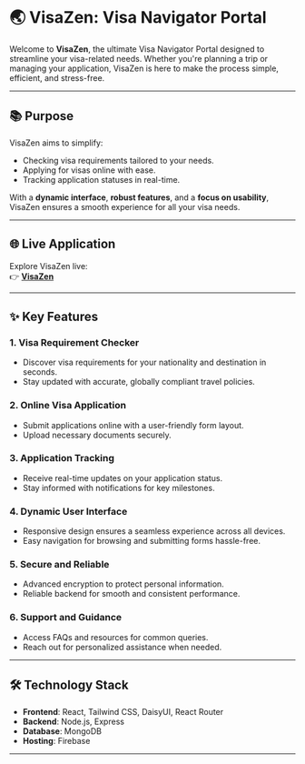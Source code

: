 # 🌏 **VisaZen**: Visa Navigator Portal  

Welcome to **VisaZen**, the ultimate Visa Navigator Portal designed to streamline your visa-related needs. Whether you're planning a trip or managing your application, VisaZen is here to make the process simple, efficient, and stress-free.  

---

## 📚 **Purpose**  

VisaZen aims to simplify:  
- Checking visa requirements tailored to your needs.  
- Applying for visas online with ease.  
- Tracking application statuses in real-time.  

With a **dynamic interface**, **robust features**, and a **focus on usability**, VisaZen ensures a smooth experience for all your visa needs.  

---

## 🌐 **Live Application**  

Explore VisaZen live:  
👉 [**VisaZen**](https://visazen-b62f7.web.app)  

---

## ✨ **Key Features**  

### 1. **Visa Requirement Checker**  
- Discover visa requirements for your nationality and destination in seconds.  
- Stay updated with accurate, globally compliant travel policies.  

### 2. **Online Visa Application**  
- Submit applications online with a user-friendly form layout.  
- Upload necessary documents securely.  

### 3. **Application Tracking**  
- Receive real-time updates on your application status.  
- Stay informed with notifications for key milestones.  

### 4. **Dynamic User Interface**  
- Responsive design ensures a seamless experience across all devices.  
- Easy navigation for browsing and submitting forms hassle-free.  

### 5. **Secure and Reliable**  
- Advanced encryption to protect personal information.  
- Reliable backend for smooth and consistent performance.  

### 6. **Support and Guidance**  
- Access FAQs and resources for common queries.  
- Reach out for personalized assistance when needed.  

---

## 🛠 **Technology Stack**  

- **Frontend**: React, Tailwind CSS, DaisyUI, React Router  
- **Backend**: Node.js, Express  
- **Database**: MongoDB  
- **Hosting**: Firebase  

---


